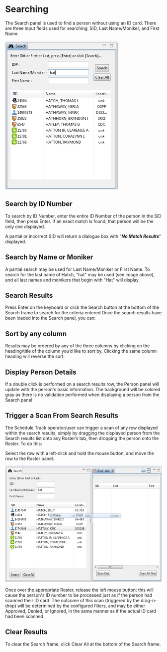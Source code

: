 # Searching

The Search panel is used to find a person without using an ID card. There are three input fields used for searching: SID, Last Name/Moniker, and First Name.

![](../../../.gitbook/assets/026.png)

## Search by ID Number

To search by ID Number, enter the entire ID Number of the person in the SID field, then press Enter. If an exact match is found, that person will be the only one displayed.

A partial or incorrect SID will return a dialogue box with "_**No Match Results**_" displayed.

## Search by Name or Moniker

A partial search may be used for Last Name/Moniker or First Name. To search for the last name of Hatch, "hat" may be used \(see image above\), and all last names and monikers that begin with "Hat" will display.

## Search Results

Press Enter on the keyboard or click the Search button at the bottom of the Search frame to search for the criteria entered Once the search results have been loaded into the Search panel, you can:

## Sort by any column

Results may be ordered by any of the three columns by clicking on the heading/title of the column you’d like to sort by. Clicking the same column heading will reverse the sort.

## Display Person Details

If a double click is performed on a search results row, the Person panel will update with the person's basic information. The background will be colored gray as there is no validation performed when displaying a person from the Search panel

## Trigger a Scan From Search Results

The Schedule Track operator/user can trigger a scan of any row displayed within the search results, simply by dragging the displayed person from the Search results list onto any Roster’s tab, then dropping the person onto the Roster. To do this:

Select the row with a left-click and hold the mouse button, and move the row to the Roster panel.

![](../../../.gitbook/assets/027.png)

Once over the appropriate Roster, release the left mouse button; this will cause the person's ID number to be processed just as if the person had scanned their ID card. The outcome of this scan \(triggered by the drag-n-drop\) will be determined by the configured filters, and may be either Approved, Denied, or Ignored, in the same manner as if the actual ID card had been scanned.

## Clear Results

To clear the Search frame, click Clear All at the bottom of the Search frame.

